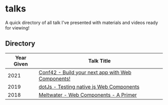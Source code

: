 # talks
A quick directory of all talk I've presented with materials and videos ready for viewing!

## Directory

| Year Given | Talk Title                                        |
|------------|---------------------------------------------------|
| 2021       | [Conf42 - Build your next app with Web Components!](/2021%20Conf42%20-%20Build%20you%20next%20app%20with%20Web%20Components) |
| 2019       | [dotJs - Testing native js Web Components](/2019%20dotjs%20-%20Testing%20Native%20Web%20Components) |
| 2018       | [Meltwater - Web Components - A Primer](/2018%20Meltwater%20-%20Web%20Components%20-%20A%20Primer) |